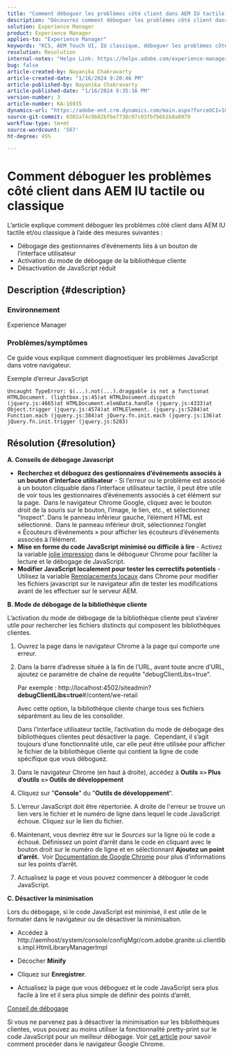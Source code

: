 ```yaml
---
title: "Comment déboguer les problèmes côté client dans AEM IU tactile ou classique"
description: "Découvrez comment déboguer les problèmes côté client dans AEM IU tactile ou classique."
solution: Experience Manager
product: Experience Manager
applies-to: "Experience Manager"
keywords: "KCS, AEM Touch UI, IU classique, déboguer les problèmes côté client, AEM, gestionnaires d’événements de débogage, mode de débogage de la bibliothèque cliente"
resolution: Resolution
internal-notes: "Helpx Link: https://helpx.adobe.com/experience-manager/kb/How-to-debug-javascript-errors-in-AEM.html"
bug: false
article-created-by: Nayanika Chakravarty
article-created-date: "1/16/2024 9:20:46 PM"
article-published-by: Nayanika Chakravarty
article-published-date: "1/16/2024 9:35:16 PM"
version-number: 3
article-number: KA-16935
dynamics-url: "https://adobe-ent.crm.dynamics.com/main.aspx?forceUCI=1&pagetype=entityrecord&etn=knowledgearticle&id=39c9ae17-b5b4-ee11-a569-6045bd0063aa"
source-git-commit: 0302a74c9b82bfbe7730c97c03fbfb6b1b8a8979
workflow-type: tm+mt
source-wordcount: '567'
ht-degree: 45%

---
```


# Comment déboguer les problèmes côté client dans AEM IU tactile ou classique


L’article explique comment déboguer les problèmes côté client dans AEM IU tactile et/ou classique à l’aide des mesures suivantes :

- Débogage des gestionnaires d’événements liés à un bouton de l’interface utilisateur
- Activation du mode de débogage de la bibliothèque cliente
- Désactivation de JavaScript réduit


## Description {#description}


### <b>Environnement</b>

Experience Manager

### <b>Problèmes/symptômes</b>

Ce guide vous explique comment diagnostiquer les problèmes JavaScript dans votre navigateur.

Exemple d’erreur JavaScript




```
Uncaught TypeError: $(...).not(...).draggable is not a functionat HTMLDocument. (lightbox.js:45)at HTMLDocument.dispatch (jquery.js:4665)at HTMLDocument.elemData.handle (jquery.js:4333)at Object.trigger (jquery.js:4574)at HTMLElement. (jquery.js:5284)at Function.each (jquery.js:384)at jQuery.fn.init.each (jquery.js:136)at jQuery.fn.init.trigger (jquery.js:5283)
```



## Résolution {#resolution}


<b>A. Conseils de débogage Javascript</b>

- <b>Recherchez et déboguez des gestionnaires d’événements associés à un bouton d’interface utilisateur</b> - Si l’erreur ou le problème est associé à un bouton cliquable dans l’interface utilisateur tactile, il peut être utile de voir tous les gestionnaires d’événements associés à cet élément sur la page.  Dans le navigateur Chrome Google, cliquez avec le bouton droit de la souris sur le bouton, l’image, le lien, etc., et sélectionnez &quot;Inspect&quot;. Dans le panneau inférieur gauche, l’élément HTML est sélectionné.  Dans le panneau inférieur droit, sélectionnez l’onglet « Écouteurs d’événements » pour afficher les écouteurs d’événements associés à l’élément.
- <b>Mise en forme du code JavaScript minimisé ou difficile à lire</b> - Activez la variable [jolie impression](https://developers.google.com/web/tools/chrome-devtools/javascript/pretty-print) dans le débogueur Chrome pour faciliter la lecture et le débogage de JavaScript.
- <b>Modifier JavaScript localement pour tester les correctifs potentiels</b> - Utilisez la variable [Remplacements locaux](https://developers.google.com/web/updates/2018/01/devtools#overrides) dans Chrome pour modifier les fichiers javascript sur le navigateur afin de tester les modifications avant de les effectuer sur le serveur AEM.


<b>B. Mode de débogage de la bibliothèque cliente</b>

L’activation du mode de débogage de la bibliothèque cliente peut s’avérer utile pour rechercher les fichiers distincts qui composent les bibliothèques clientes.

1. Ouvrez la page dans le navigateur Chrome à la page qui comporte une erreur.
2. Dans la barre d’adresse située à la fin de l’URL, avant toute ancre d’URL, ajoutez ce paramètre de chaîne de requête &quot;debugClientLibs=true&quot;.

   Par exemple : http://localhost:4502/siteadmin?<b>debugClientLibs=true</b>#/content/we-retail

   Avec cette option, la bibliothèque cliente charge tous ses fichiers séparément au lieu de les consolider.

   Dans l’interface utilisateur tactile, l’activation du mode de débogage des bibliothèques clientes peut désactiver la page.  Cependant, il s’agit toujours d’une fonctionnalité utile, car elle peut être utilisée pour afficher le fichier de la bibliothèque cliente qui contient la ligne de code spécifique que vous déboguez.
3. Dans le navigateur Chrome (en haut à droite), accédez à <b>Outils =`>` Plus d’outils =`>` Outils de développement</b>
4. Cliquez sur &quot;<b>Console</b>&quot; du &quot;<b>Outils de développement</b>&quot;.
5. L’erreur JavaScript doit être répertoriée. A droite de l&#39;erreur se trouve un lien vers le fichier et le numéro de ligne dans lequel le code JavaScript échoue. Cliquez sur le lien du fichier.
6. Maintenant, vous devriez être sur le *Sources* sur la ligne où le code a échoué. Définissez un point d’arrêt dans le code en cliquant avec le bouton droit sur le numéro de ligne et en sélectionnant <b>Ajoutez un point d’arrêt.  </b>Voir [Documentation de Google Chrome](https://developers.google.com/web/tools/chrome-devtools/javascript/breakpoints) pour plus d’informations sur les points d’arrêt.
7. Actualisez la page et vous pouvez commencer à déboguer le code JavaScript.


<b>C. Désactiver la minimisation</b>

Lors du débogage, si le code JavaScript est minimisé, il est utile de le formater dans le navigateur ou de désactiver la minimisation.

- Accédez à http://aemhost/system/console/configMgr/com.adobe.granite.ui.clientlibs.impl.HtmlLibraryManagerImpl


- Décocher <b>Minify</b>


- Cliquez sur <b>Enregistrer</b>.


- Actualisez la page que vous déboguez et le code JavaScript sera plus facile à lire et il sera plus simple de définir des points d’arrêt.


<u>Conseil de débogage</u>

Si vous ne parvenez pas à désactiver la minimisation sur les bibliothèques clientes, vous pouvez au moins utiliser la fonctionnalité pretty-print sur le code JavaScript pour un meilleur débogage. Voir [cet article](https://developers.google.com/web/tools/chrome-devtools/javascript/pretty-print) pour savoir comment procéder dans le navigateur Google Chrome.
